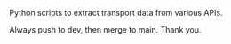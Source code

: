 Python scripts to extract transport data from various APIs.

Always push to dev, then merge to main. Thank you.